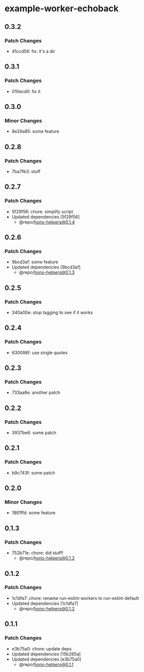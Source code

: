 # example-worker-echoback

## 0.3.2

### Patch Changes

- 41ccd56: fix: it's a dir

## 0.3.1

### Patch Changes

- 010ecd0: fix it

## 0.3.0

### Minor Changes

- 8e28a85: some feature

## 0.2.8

### Patch Changes

- 7ba7fb3: stuff

## 0.2.7

### Patch Changes

- 5f29f56: chore: simplify script
- Updated dependencies [5f29f56]
  - @repo/hono-helpers@0.1.4

## 0.2.6

### Patch Changes

- 9bcd3af: some feature
- Updated dependencies [9bcd3af]
  - @repo/hono-helpers@0.1.3

## 0.2.5

### Patch Changes

- 340a00e: stop tagging to see if it works

## 0.2.4

### Patch Changes

- 630098f: use single quotes

## 0.2.3

### Patch Changes

- 733aa8e: another patch

## 0.2.2

### Patch Changes

- 3937be6: some patch

## 0.2.1

### Patch Changes

- b9c743f: some patch

## 0.2.0

### Minor Changes

- 1861ffd: some feature

## 0.1.3

### Patch Changes

- 752b71e: chore: did stuff!
  - @repo/hono-helpers@0.1.2

## 0.1.2

### Patch Changes

- 1c1dfa7: chore: rename run-eslint-workers to run-eslint-default
- Updated dependencies [1c1dfa7]
  - @repo/hono-helpers@0.1.2

## 0.1.1

### Patch Changes

- e3b75a0: chore: update deps
- Updated dependencies [15b265a]
- Updated dependencies [e3b75a0]
  - @repo/hono-helpers@0.1.1
